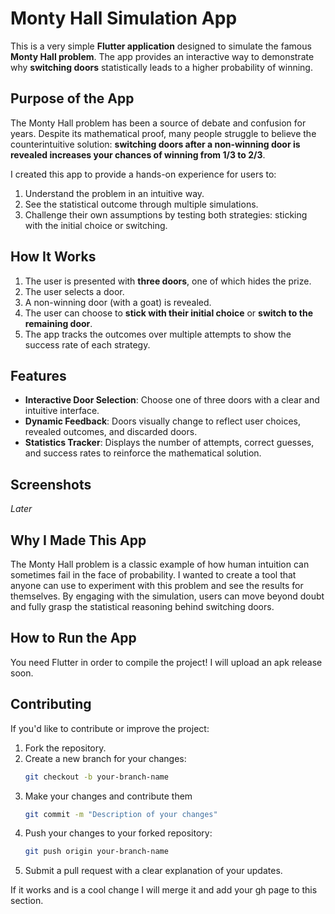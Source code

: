 # Monty Hall Simulation App

This is a very simple **Flutter application** designed to simulate the famous **Monty Hall problem**. The app provides an interactive way to demonstrate why **switching doors** statistically leads to a higher probability of winning.

## Purpose of the App

The Monty Hall problem has been a source of debate and confusion for years. Despite its mathematical proof, many people struggle to believe the counterintuitive solution: **switching doors after a non-winning door is revealed increases your chances of winning from 1/3 to 2/3**.

I created this app to provide a hands-on experience for users to:
1. Understand the problem in an intuitive way.
2. See the statistical outcome through multiple simulations.
3. Challenge their own assumptions by testing both strategies: sticking with the initial choice or switching.

## How It Works

1. The user is presented with **three doors**, one of which hides the prize.
2. The user selects a door.
3. A non-winning door (with a goat) is revealed.
4. The user can choose to **stick with their initial choice** or **switch to the remaining door**.
5. The app tracks the outcomes over multiple attempts to show the success rate of each strategy.

## Features

- **Interactive Door Selection**: Choose one of three doors with a clear and intuitive interface.
- **Dynamic Feedback**: Doors visually change to reflect user choices, revealed outcomes, and discarded doors.
- **Statistics Tracker**: Displays the number of attempts, correct guesses, and success rates to reinforce the mathematical solution.

## Screenshots

_Later_

## Why I Made This App

The Monty Hall problem is a classic example of how human intuition can sometimes fail in the face of probability. I wanted to create a tool that anyone can use to experiment with this problem and see the results for themselves. By engaging with the simulation, users can move beyond doubt and fully grasp the statistical reasoning behind switching doors.

## How to Run the App

You need Flutter in order to compile the project! 
I will upload an apk release soon.

## Contributing

If you'd like to contribute or improve the project:

1. Fork the repository.
2. Create a new branch for your changes:
   ```bash
   git checkout -b your-branch-name
3. Make your changes and contribute them
   ```bash
   git commit -m "Description of your changes"
4. Push your changes to your forked repository:
   ```bash
   git push origin your-branch-name
5. Submit a pull request with a clear explanation of your updates.

If it works and is a cool change I will merge it and add your gh page to this section.